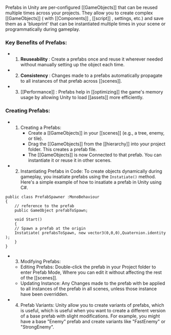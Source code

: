 Prefabs in Unity are per-configured [[GameObjects]] that can be reused multiple times across your projects. They allow you to create complex [[GameObjects]] ( with [[Components]] , [[script]] , settings, etc.) and save them as a 'blueprint' that can be instantiated multiple times in your scene or programmatically during gameplay.


### Key Benefits of Prefabs:
- 1.  <b> Reuseability </b> :  Create a prefabs once and reuse it wherever needed without manually setting up the object each time.
- 2.  <b> Consistency </b> : Changes made to a prefabs automatically propagate to all instances of that prefab across [[scenes]].
- 3. [[Performance]] :  Prefabs help in [[optimizing]] the game's memory usage by allowing Unity to load [[assets]] more efficiently.

### Creating Prefabs:

* 1. Creating a Prefabs:
		- Create a [[GameObjects]] in your [[scenes]] (e.g., a tree, enemy, or tile).
		- Drag the [[GameObjects]] from the [[hierarchy]] into your project folder. This creates a prefab file.
		- The [[GameObjects]] is now Connected to that prefab. You can instantiate it or reuse it in other scenes.
* 2. Instantiating Prefabs in Code:  To create objects dynamically during gameplay, you insatiate prefabs using the `Instatiate()` method. Here's a simple example of how to insatiate a prefab in Unity using C#.

```Csharp
public class PrefabSpawner :MonoBehaviour
{
	// reference to the prefab
	public GameObject prefabToSpawn;
	
	void Start()
	{
	// Spawn a prefab at the origin 
	Instatiate( prefabsToSpawn, new vector3(0,0,0),Quaternion.identity );
	}
}
```
* 3. Modifying Prefabs:
	-  Editing Prefabs: Double-click the prefab in your Project folder to enter Prefab Mode, Where you can edit it without affecting the rest of the [[scenes]].
	- Updating Instance: Any Changes made to the prefab with be applied to all instances of the prefab in all scenes, unless those instance have been overridden. 
* 4. Prefab Variants: Unity allow you to create variants of prefabs, which is useful, which is useful when you want to create a different version of a base prefab with slight modifications. For example, you might have a base "Enemy" prefab and create variants like "FastEnemy" or "StrongEnemy".
  
  